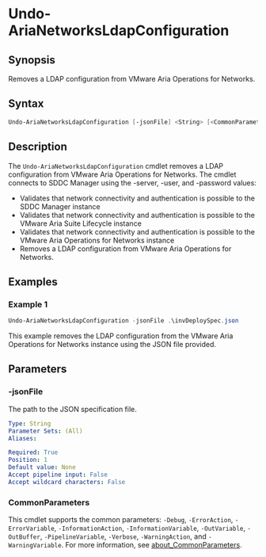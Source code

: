 # Undo-AriaNetworksLdapConfiguration

## Synopsis

Removes a LDAP configuration from VMware Aria Operations for Networks.

## Syntax

```powershell
Undo-AriaNetworksLdapConfiguration [-jsonFile] <String> [<CommonParameters>]
```

## Description

The `Undo-AriaNetworksLdapConfiguration` cmdlet removes a LDAP configuration from VMware Aria Operations for Networks.
The cmdlet connects to SDDC Manager using the -server, -user, and -password values:

- Validates that network connectivity and authentication is possible to the SDDC Manager instance
- Validates that network connectivity and authentication is possible to the VMware Aria Suite Lifecycle instance
- Validates that network connectivity and authentication is possible to the VMware Aria Operations for Networks instance
- Removes a LDAP configuration from VMware Aria Operations for Networks.

## Examples

### Example 1

```powershell
Undo-AriaNetworksLdapConfiguration -jsonFile .\invDeploySpec.json
```

This example removes the LDAP configuration from the VMware Aria Operations for Networks instance using the JSON file provided.

## Parameters

### -jsonFile

The path to the JSON specification file.

```yaml
Type: String
Parameter Sets: (All)
Aliases:

Required: True
Position: 1
Default value: None
Accept pipeline input: False
Accept wildcard characters: False
```

### CommonParameters

This cmdlet supports the common parameters: `-Debug`, `-ErrorAction`, `-ErrorVariable`, `-InformationAction`, `-InformationVariable`, `-OutVariable`, `-OutBuffer`, `-PipelineVariable`, `-Verbose`, `-WarningAction`, and `-WarningVariable`. For more information, see [about_CommonParameters](http://go.microsoft.com/fwlink/?LinkID=113216).
